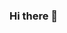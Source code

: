### Hi there 👋

<!--
**Vitorjau/Vitorjau** is a ✨ _special_ ✨ repository because its `README.md` (this file) appears on your GitHub profile.

Here are some ideas to get you started:

- 🔭 I’m currently working on nowhere :(
- 🌱 I’m currently learning programming, network protocols, network infrastructure, database and others.
- 👯 I’m looking to collaborate onProjects involving Java and WEB.
- 🤔 I’m looking for help with create a better AI for that game.
- 💬 Ask me about: anything
- ⚡ Fun fact: try to beat the AI in the tic-tac-toe :)
-->
